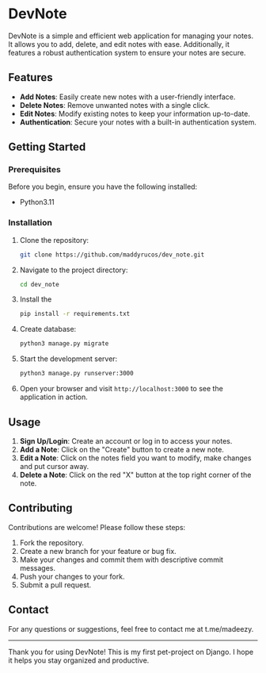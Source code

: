 # DevNote

DevNote is a simple and efficient web application for managing your notes. It allows you to add, delete, and edit notes with ease. Additionally, it features a robust authentication system to ensure your notes are secure.

## Features

- **Add Notes**: Easily create new notes with a user-friendly interface.
- **Delete Notes**: Remove unwanted notes with a single click.
- **Edit Notes**: Modify existing notes to keep your information up-to-date.
- **Authentication**: Secure your notes with a built-in authentication system.

## Getting Started

### Prerequisites

Before you begin, ensure you have the following installed:

- Python3.11

### Installation

1. Clone the repository:
   ```sh
   git clone https://github.com/maddyrucos/dev_note.git
   ```

2. Navigate to the project directory:
   ```sh
   cd dev_note
   ```

3. Install the 
   ```sh
   pip install -r requirements.txt
   ```
   
4. Create database:
   ```sh
   python3 manage.py migrate
   ```
   
5. Start the development server:
   ```sh
   python3 manage.py runserver:3000
   ```
   
6. Open your browser and visit `http://localhost:3000` to see the application in action.

## Usage

1. **Sign Up/Login**: Create an account or log in to access your notes.
2. **Add a Note**: Click on the "Create" button to create a new note.
3. **Edit a Note**: Click on the notes field you want to modify, make changes and put cursor away.
4. **Delete a Note**: Click on the red "X" button at the top right corner of the note.

## Contributing

Contributions are welcome! Please follow these steps:

1. Fork the repository.
2. Create a new branch for your feature or bug fix.
3. Make your changes and commit them with descriptive commit messages.
4. Push your changes to your fork.
5. Submit a pull request.

## Contact

For any questions or suggestions, feel free to contact me at t.me/madeezy.

---

Thank you for using DevNote! This is my first pet-project on Django. I hope it helps you stay organized and productive.
